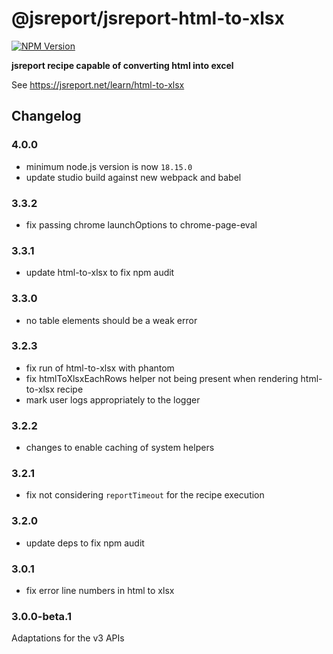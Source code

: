 # @jsreport/jsreport-html-to-xlsx
[![NPM Version](http://img.shields.io/npm/v/@jsreport/jsreport-html-to-xlsx.svg?style=flat-square)](https://npmjs.com/package/@jsreport/jsreport-html-to-xlsx)

**jsreport recipe capable of converting html into excel**

See https://jsreport.net/learn/html-to-xlsx

## Changelog

### 4.0.0

- minimum node.js version is now `18.15.0`
- update studio build against new webpack and babel

### 3.3.2

- fix passing chrome launchOptions to chrome-page-eval

### 3.3.1

- update html-to-xlsx to fix npm audit

### 3.3.0

- no table elements should be a weak error

### 3.2.3

- fix run of html-to-xlsx with phantom
- fix htmlToXlsxEachRows helper not being present when rendering html-to-xlsx recipe
- mark user logs appropriately to the logger

### 3.2.2

- changes to enable caching of system helpers

### 3.2.1

- fix not considering `reportTimeout` for the recipe execution

### 3.2.0

- update deps to fix npm audit

### 3.0.1

- fix error line numbers in html to xlsx

### 3.0.0-beta.1

Adaptations for the v3 APIs
